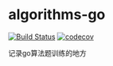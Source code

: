 # algorithms-go

[![Build Status](https://travis-ci.org/Chyroc/algorithms-go.svg?branch=master)](https://travis-ci.org/Chyroc/algorithms-go)
[![codecov](https://codecov.io/gh/Chyroc/algorithms-go/branch/master/graph/badge.svg)](https://codecov.io/gh/Chyroc/algorithms-go)

记录go算法题训练的地方